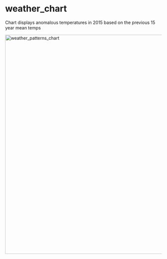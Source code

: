 # weather_chart
Chart displays anomalous temperatures in 2015 based on the previous 15 year mean temps

<img width="704" alt="weather_patterns_chart" src="https://user-images.githubusercontent.com/36516025/43791430-a56fee5c-9a43-11e8-8531-6c0da968f7a3.PNG">

